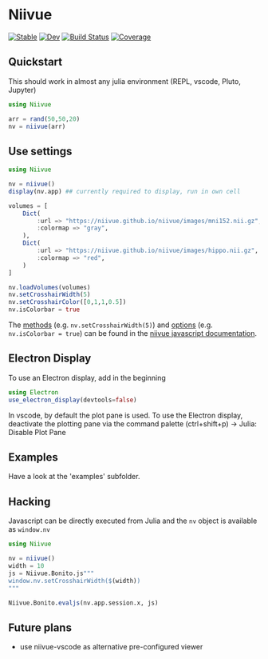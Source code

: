 # Niivue

[![Stable](https://img.shields.io/badge/docs-stable-blue.svg)](https://korbinian90.github.io/Niivue.jl/stable/)
[![Dev](https://img.shields.io/badge/docs-dev-blue.svg)](https://korbinian90.github.io/Niivue.jl/dev/)
[![Build Status](https://github.com/korbinian90/Niivue.jl/actions/workflows/CI.yml/badge.svg?branch=main)](https://github.com/korbinian90/Niivue.jl/actions/workflows/CI.yml?query=branch%3Amain)
[![Coverage](https://codecov.io/gh/korbinian90/Niivue.jl/branch/main/graph/badge.svg)](https://codecov.io/gh/korbinian90/Niivue.jl)

## Quickstart

This should work in almost any julia environment (REPL, vscode, Pluto, Jupyter)

```julia
using Niivue

arr = rand(50,50,20)
nv = niivue(arr)
```

## Use settings

```julia
using Niivue

nv = niivue()
display(nv.app) ## currently required to display, run in own cell

volumes = [
    Dict(
        :url => "https://niivue.github.io/niivue/images/mni152.nii.gz",
        :colormap => "gray",
    ),
    Dict(
        :url => "https://niivue.github.io/niivue/images/hippo.nii.gz", 
        :colormap => "red",
    )
]

nv.loadVolumes(volumes)
nv.setCrosshairWidth(5)
nv.setCrosshairColor([0,1,1,0.5])
nv.isColorbar = true
```

The [methods](https://niivue.github.io/niivue/devdocs/classes/Niivue.html) (e.g. `nv.setCrosshairWidth(5)`) and [options](https://niivue.github.io/niivue/devdocs/types/NVConfigOptions.html) (e.g. `nv.isColorbar = true`) can be found in the [niivue javascript documentation](https://niivue.github.io/niivue/devdocs/index.html).

## Electron Display

To use an Electron display, add in the beginning

```julia
using Electron
use_electron_display(devtools=false)
```

In vscode, by default the plot pane is used. To use the Electron display, deactivate the plotting pane via the command palette (ctrl+shift+p) -> Julia: Disable Plot Pane

## Examples

Have a look at the 'examples' subfolder.

## Hacking

Javascript can be directly executed from Julia and the `nv` object is available as `window.nv`

```julia
using Niivue

nv = niivue()
width = 10
js = Niivue.Bonito.js"""
window.nv.setCrosshairWidth($(width))
"""

Niivue.Bonito.evaljs(nv.app.session.x, js)
```

## Future plans

- use niivue-vscode as alternative pre-configured viewer
